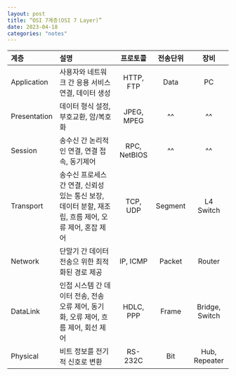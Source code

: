 ```yaml
---
layout: post
title: “OSI 7계층(OSI 7 Layer)”
date: 2023-04-18
categories: "notes"
---
```


| 계층 | 설명 | 프로토콜 | 전송단위 | 장비 |
| :---- | :----- | :--: | :--: | :--: |
| Application | 사용자와 네트워크 간 응용 서비스 연결, 데이터 생성 | HTTP, FTP | Data | PC |
| Presentation | 데이터 형식 설정, 부호교환, 암/복호화 | JPEG, MPEG |^^ |^^ |
| Session | 송수신 간 논리적인 연결, 연결 접속, 동기제어 | RPC, NetBIOS |^^ |^^ |
| Transport | 송수신 프로세스 간 연결, 신뢰성 있는 통신 보장, 데이터 분할, 재조립, 흐름 제어, 오류 제어, 혼잡 제어 | TCP, UDP | Segment | L4 Switch |
| Network | 단말기 간 데이터 전송으 위한 최적화된 경로 제공 | IP, ICMP | Packet | Router |
| DataLink | 인접 시스템 간 데이터 전송, 전송 오류 제어, 동기화, 오류 제어, 흐름 제어, 회선 제어 | HDLC, PPP | Frame | Bridge, Switch |
| Physical | 비트 정보를 전기적 신호로 변환 | RS-232C | Bit | Hub, Repeater |
